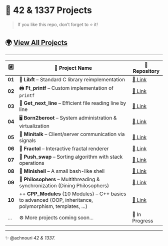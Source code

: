 # 🚀 42 & 1337 Projects  

> If you like this repo, don’t forget to ⭐ it!  

## 🌍 [View All Projects](https://github.com/achnouri)  

---

| #️⃣ | 📂 Project Name | 🔗 Repository |
|----|-----------------|----------------|
| **01** | 🧰 **Libft** – Standard C library reimplementation |[🔗 Link ](https://github.com/achnouri/libft) |
| **02** | 🖨️ **Ft_printf** – Custom implementation of `printf` | [🔗 Link ](https://github.com/achnouri/ft_printf) |
| **03** | 📜 **Get_next_line** – Efficient file reading line by line | [🔗 Link ](https://github.com/achnouri/get_next_line) |
| **04** | 🖥️ **Born2beroot** – System administration & virtualization | [🔗 Link ](https://github.com/achnouri/Born2beroot) |
| **05** | 📡 **Minitalk** – Client/server communication via signals | [🔗 Link ](https://github.com/achnouri/Minitalk) |
| **06** | 🎨 **Fractol** – Interactive fractal renderer | [🔗 Link ](https://github.com/achnouri/Fractol) |
| **07** | 🔄 **Push_swap** – Sorting algorithm with stack operations | [🔗 Link ](https://github.com/achnouri/Push_swap) |
| **08** | 🐚 **Minishell** – A small bash-like shell | [🔗 Link ](https://github.com/achnouri/minishell-master) |
| **09** | 🤝 **Philosophers** – Multithreading & synchronization (Dining Philosophers) | [🔗 Link ](https://github.com/achnouri/Philosophers) |
| **10** | ++ **CPP_Modules** (10 Modules) – C++ basics to advanced (OOP, inheritance, polymorphism, templates, ...) | [🔗 Link ](https://github.com/achnouri/CPP_modules) |
| … | ⚙️ More projects coming soon... | 🚧 In Progress |

---
✨ @achnouri *42 & 1337.*
